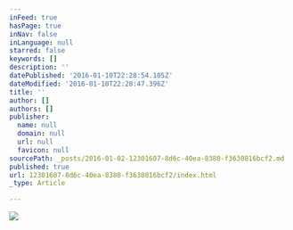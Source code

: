 ```yaml
---
inFeed: true
hasPage: true
inNav: false
inLanguage: null
starred: false
keywords: []
description: ''
datePublished: '2016-01-10T22:28:54.105Z'
dateModified: '2016-01-10T22:28:47.396Z'
title: ''
author: []
authors: []
publisher:
  name: null
  domain: null
  url: null
  favicon: null
sourcePath: _posts/2016-01-02-12301607-8d6c-40ea-8380-f3630816bcf2.md
published: true
url: 12301607-8d6c-40ea-8380-f3630816bcf2/index.html
_type: Article

---
```

![](https://the-grid-user-content.s3-us-west-2.amazonaws.com/a6866a80-cdc7-4b97-a28f-c9720aff56a7.jpg)